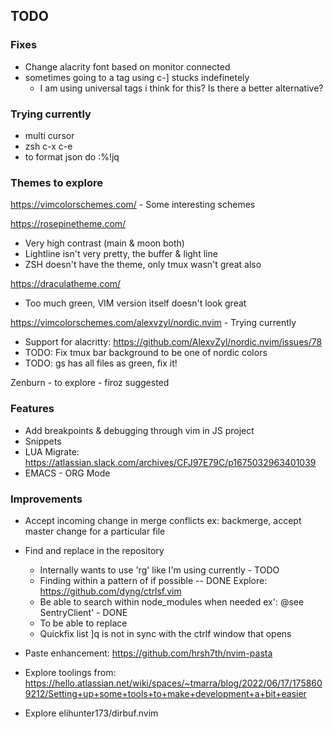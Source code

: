 ## TODO

### Fixes
- Change alacrity font based on monitor connected
- sometimes going to a tag using c-] stucks indefinetely
  - I am using universal tags i think for this? Is there a better alternative?

### Trying currently
- multi cursor
- zsh c-x c-e
- to format json do :%!jq

### Themes to explore
https://vimcolorschemes.com/ - Some interesting schemes

https://rosepinetheme.com/
- Very high contrast (main & moon both)
- Lightline isn't very pretty, the buffer & light line
- ZSH doesn't have the theme, only tmux wasn't great also

https://draculatheme.com/
- Too much green, VIM version itself doesn't look great

https://vimcolorschemes.com/alexvzyl/nordic.nvim - Trying currently
- Support for alacritty: https://github.com/AlexvZyl/nordic.nvim/issues/78
- TODO: Fix tmux bar background to be one of nordic colors
- TODO: gs has all files as green, fix it!

Zenburn - to explore - firoz suggested

### Features
- Add breakpoints & debugging through vim in JS project
- Snippets
- LUA Migrate: https://atlassian.slack.com/archives/CFJ97E79C/p1675032963401039
- EMACS - ORG Mode

### Improvements
- Accept incoming change in merge conflicts ex: backmerge, accept master change for a particular file
- Find and replace in the repository
  - Internally wants to use 'rg' like I'm using currently - TODO
  - Finding within a pattern of if possible -- DONE
  Explore: https://github.com/dyng/ctrlsf.vim
  - Be able to search within node_modules when needed ex': @see SentryClient' - DONE
  - To be able to replace
  - Quickfix list ]q is not in sync with the ctrlf window that opens

- Paste enhancement: https://github.com/hrsh7th/nvim-pasta

- Explore toolings from:
https://hello.atlassian.net/wiki/spaces/~tmarra/blog/2022/06/17/1758609212/Setting+up+some+tools+to+make+development+a+bit+easier

- Explore elihunter173/dirbuf.nvim

